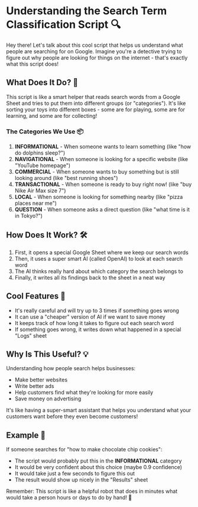 # Understanding the Search Term Classification Script 🔍

Hey there! Let's talk about this cool script that helps us understand what people are searching for on Google. Imagine you're a detective trying to figure out why people are looking for things on the internet - that's exactly what this script does!

## What Does It Do? 🤔

This script is like a smart helper that reads search words from a Google Sheet and tries to put them into different groups (or "categories"). It's like sorting your toys into different boxes - some are for playing, some are for learning, and some are for collecting!

### The Categories We Use 📦

1. **INFORMATIONAL** - When someone wants to learn something (like "how do dolphins sleep?")
2. **NAVIGATIONAL** - When someone is looking for a specific website (like "YouTube homepage")
3. **COMMERCIAL** - When someone wants to buy something but is still looking around (like "best running shoes")
4. **TRANSACTIONAL** - When someone is ready to buy right now! (like "buy Nike Air Max size 7")
5. **LOCAL** - When someone is looking for something nearby (like "pizza places near me")
6. **QUESTION** - When someone asks a direct question (like "what time is it in Tokyo?")

## How Does It Work? 🛠️

1. First, it opens a special Google Sheet where we keep our search words
2. Then, it uses a super smart AI (called OpenAI) to look at each search word
3. The AI thinks really hard about which category the search belongs to
4. Finally, it writes all its findings back to the sheet in a neat way

## Cool Features 🌟

- It's really careful and will try up to 3 times if something goes wrong
- It can use a "cheaper" version of AI if we want to save money
- It keeps track of how long it takes to figure out each search word
- If something goes wrong, it writes down what happened in a special "Logs" sheet

## Why Is This Useful? 💡

Understanding how people search helps businesses:
- Make better websites
- Write better ads
- Help customers find what they're looking for more easily
- Save money on advertising

It's like having a super-smart assistant that helps you understand what your customers want before they even become customers!

## Example 🎯

If someone searches for "how to make chocolate chip cookies":
- The script would probably put this in the **INFORMATIONAL** category
- It would be very confident about this choice (maybe 0.9 confidence)
- It would take just a few seconds to figure this out
- The result would show up nicely in the "Results" sheet

Remember: This script is like a helpful robot that does in minutes what would take a person hours or days to do by hand! 🤖 